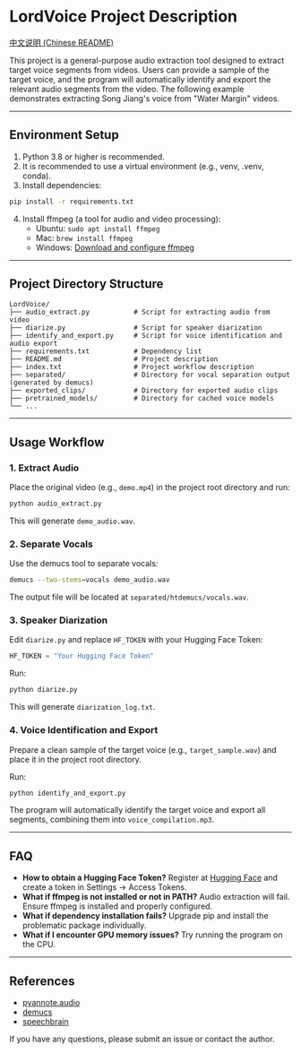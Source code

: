 # LordVoice Project Description

[中文说明 (Chinese README)](README.md)

This project is a general-purpose audio extraction tool designed to extract target voice segments from videos. Users can provide a sample of the target voice, and the program will automatically identify and export the relevant audio segments from the video. The following example demonstrates extracting Song Jiang's voice from "Water Margin" videos.

---

## Environment Setup

1. Python 3.8 or higher is recommended.
2. It is recommended to use a virtual environment (e.g., venv, .venv, conda).
3. Install dependencies:

```bash
pip install -r requirements.txt
```

4. Install ffmpeg (a tool for audio and video processing):
   - Ubuntu: `sudo apt install ffmpeg`
   - Mac: `brew install ffmpeg`
   - Windows: [Download and configure ffmpeg](https://ffmpeg.org/download.html)

---

## Project Directory Structure

```
LordVoice/
├── audio_extract.py           # Script for extracting audio from video
├── diarize.py                 # Script for speaker diarization
├── identify_and_export.py     # Script for voice identification and audio export
├── requirements.txt           # Dependency list
├── README.md                  # Project description
├── index.txt                  # Project workflow description
├── separated/                 # Directory for vocal separation output (generated by demucs)
├── exported_clips/            # Directory for exported audio clips
├── pretrained_models/         # Directory for cached voice models
└── ...
```

---

## Usage Workflow

### 1. Extract Audio
Place the original video (e.g., `demo.mp4`) in the project root directory and run:

```bash
python audio_extract.py
```

This will generate `demo_audio.wav`.

### 2. Separate Vocals
Use the demucs tool to separate vocals:

```bash
demucs --two-stems=vocals demo_audio.wav
```

The output file will be located at `separated/htdemucs/vocals.wav`.

### 3. Speaker Diarization
Edit `diarize.py` and replace `HF_TOKEN` with your Hugging Face Token:

```python
HF_TOKEN = "Your Hugging Face Token"
```

Run:

```bash
python diarize.py
```

This will generate `diarization_log.txt`.

### 4. Voice Identification and Export
Prepare a clean sample of the target voice (e.g., `target_sample.wav`) and place it in the project root directory.

Run:

```bash
python identify_and_export.py
```

The program will automatically identify the target voice and export all segments, combining them into `voice_compilation.mp3`.

---

## FAQ

- **How to obtain a Hugging Face Token?** Register at [Hugging Face](https://huggingface.co/) and create a token in Settings -> Access Tokens.
- **What if ffmpeg is not installed or not in PATH?** Audio extraction will fail. Ensure ffmpeg is installed and properly configured.
- **What if dependency installation fails?** Upgrade pip and install the problematic package individually.
- **What if I encounter GPU memory issues?** Try running the program on the CPU.

---

## References
- [pyannote.audio](https://github.com/pyannote/pyannote-audio)
- [demucs](https://github.com/facebookresearch/demucs)
- [speechbrain](https://github.com/speechbrain/speechbrain)

If you have any questions, please submit an issue or contact the author.
